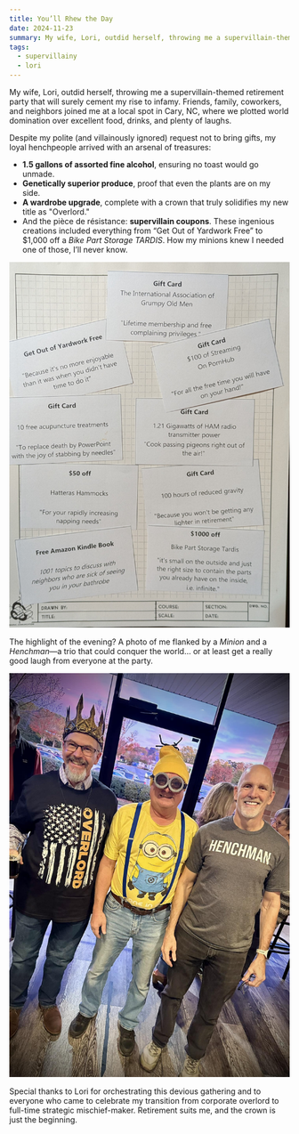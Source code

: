 ```yaml
---
title: You’ll Rhew the Day
date: 2024-11-23
summary: My wife, Lori, outdid herself, throwing me a supervillain-themed retirement party.
tags:
  - supervillainy
  - lori
---
```


My wife, Lori, outdid herself, throwing me a supervillain-themed retirement party that will surely cement my rise to infamy. Friends, family, coworkers, and neighbors joined me at a local spot in Cary, NC, where we plotted world domination over excellent food, drinks, and plenty of laughs.  

Despite my polite (and villainously ignored) request not to bring gifts, my loyal henchpeople arrived with an arsenal of treasures:  
- **1.5 gallons of assorted fine alcohol**, ensuring no toast would go unmade.  
- **Genetically superior produce**, proof that even the plants are on my side.  
- **A wardrobe upgrade**, complete with a crown that truly solidifies my new title as "Overlord."  
- And the pièce de résistance: **supervillain coupons**. These ingenious creations included everything from “Get Out of Yardwork Free” to $1,000 off a *Bike Part Storage TARDIS*. How my minions knew I needed one of those, I’ll never know.  

![Supervillain Coupons](images/coupons.jpg)  

The highlight of the evening? A photo of me flanked by a *Minion* and a *Henchman*—a trio that could conquer the world… or at least get a really good laugh from everyone at the party.  

![Supervillain Trio](images/henchmen.jpg)  

Special thanks to Lori for orchestrating this devious gathering and to everyone who came to celebrate my transition from corporate overlord to full-time strategic mischief-maker. Retirement suits me, and the crown is just the beginning.  

